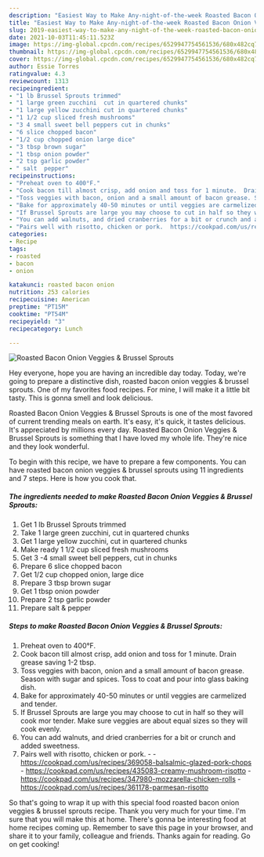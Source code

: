 ```yaml
---
description: "Easiest Way to Make Any-night-of-the-week Roasted Bacon Onion Veggies &amp;amp; Brussel Sprouts"
title: "Easiest Way to Make Any-night-of-the-week Roasted Bacon Onion Veggies &amp;amp; Brussel Sprouts"
slug: 2019-easiest-way-to-make-any-night-of-the-week-roasted-bacon-onion-veggies-and-amp-brussel-sprouts
date: 2021-10-03T11:45:11.523Z
image: https://img-global.cpcdn.com/recipes/6529947754561536/680x482cq70/roasted-bacon-onion-veggies-brussel-sprouts-recipe-main-photo.jpg
thumbnail: https://img-global.cpcdn.com/recipes/6529947754561536/680x482cq70/roasted-bacon-onion-veggies-brussel-sprouts-recipe-main-photo.jpg
cover: https://img-global.cpcdn.com/recipes/6529947754561536/680x482cq70/roasted-bacon-onion-veggies-brussel-sprouts-recipe-main-photo.jpg
author: Essie Torres
ratingvalue: 4.3
reviewcount: 1313
recipeingredient:
- "1 lb Brussel Sprouts trimmed"
- "1 large green zucchini  cut in quartered chunks"
- "1 large yellow zucchini cut in quartered chunks"
- "1 1/2 cup sliced fresh mushrooms"
- "3 4 small sweet bell peppers cut in chunks"
- "6 slice chopped bacon"
- "1/2 cup chopped onion large dice"
- "3 tbsp brown sugar"
- "1 tbsp onion powder"
- "2 tsp garlic powder"
- " salt  pepper"
recipeinstructions:
- "Preheat oven to 400°F."
- "Cook bacon till almost crisp, add onion and toss for 1 minute.  Drain grease saving 1-2 tbsp."
- "Toss veggies with bacon, onion and a small amount of bacon grease. Season with sugar and spices. Toss to coat and pour into glass baking dish."
- "Bake for approximately 40-50 minutes or until veggies are carmelized and tender."
- "If Brussel Sprouts are large you may choose to cut in half so they will cook mor tender.  Make sure veggies are about equal sizes so they will cook evenly."
- "You can add walnuts, and dried cranberries for a bit or crunch and added sweetness."
- "Pairs well with risotto, chicken or pork.  https://cookpad.com/us/recipes/369058-balsalmic-glazed-pork-chops https://cookpad.com/us/recipes/435083-creamy-mushroom-risotto https://cookpad.com/us/recipes/347980-mozzarella-chicken-rolls https://cookpad.com/us/recipes/361178-parmesan-risotto"
categories:
- Recipe
tags:
- roasted
- bacon
- onion

katakunci: roasted bacon onion 
nutrition: 253 calories
recipecuisine: American
preptime: "PT15M"
cooktime: "PT54M"
recipeyield: "3"
recipecategory: Lunch

---
```



![Roasted Bacon Onion Veggies &amp; Brussel Sprouts](https://img-global.cpcdn.com/recipes/6529947754561536/680x482cq70/roasted-bacon-onion-veggies-brussel-sprouts-recipe-main-photo.jpg)

Hey everyone, hope you are having an incredible day today. Today, we're going to prepare a distinctive dish, roasted bacon onion veggies &amp; brussel sprouts. One of my favorites food recipes. For mine, I will make it a little bit tasty. This is gonna smell and look delicious.

Roasted Bacon Onion Veggies &amp; Brussel Sprouts is one of the most favored of current trending meals on earth. It's easy, it's quick, it tastes delicious. It's appreciated by millions every day. Roasted Bacon Onion Veggies &amp; Brussel Sprouts is something that I have loved my whole life. They're nice and they look wonderful.




To begin with this recipe, we have to prepare a few components. You can have roasted bacon onion veggies &amp; brussel sprouts using 11 ingredients and 7 steps. Here is how you cook that.

<!--inarticleads1-->

##### The ingredients needed to make Roasted Bacon Onion Veggies &amp; Brussel Sprouts:

1. Get 1 lb Brussel Sprouts trimmed
1. Take 1 large green zucchini,  cut in quartered chunks
1. Get 1 large yellow zucchini, cut in quartered chunks
1. Make ready 1 1/2 cup sliced fresh mushrooms
1. Get 3 -4 small sweet bell peppers, cut in chunks
1. Prepare 6 slice chopped bacon
1. Get 1/2 cup chopped onion, large dice
1. Prepare 3 tbsp brown sugar
1. Get 1 tbsp onion powder
1. Prepare 2 tsp garlic powder
1. Prepare  salt &amp; pepper




<!--inarticleads2-->

##### Steps to make Roasted Bacon Onion Veggies &amp; Brussel Sprouts:

1. Preheat oven to 400°F.
1. Cook bacon till almost crisp, add onion and toss for 1 minute.  Drain grease saving 1-2 tbsp.
1. Toss veggies with bacon, onion and a small amount of bacon grease. Season with sugar and spices. Toss to coat and pour into glass baking dish.
1. Bake for approximately 40-50 minutes or until veggies are carmelized and tender.
1. If Brussel Sprouts are large you may choose to cut in half so they will cook mor tender.  Make sure veggies are about equal sizes so they will cook evenly.
1. You can add walnuts, and dried cranberries for a bit or crunch and added sweetness.
1. Pairs well with risotto, chicken or pork. -  - https://cookpad.com/us/recipes/369058-balsalmic-glazed-pork-chops - https://cookpad.com/us/recipes/435083-creamy-mushroom-risotto - https://cookpad.com/us/recipes/347980-mozzarella-chicken-rolls - https://cookpad.com/us/recipes/361178-parmesan-risotto




So that's going to wrap it up with this special food roasted bacon onion veggies &amp; brussel sprouts recipe. Thank you very much for your time. I'm sure that you will make this at home. There's gonna be interesting food at home recipes coming up. Remember to save this page in your browser, and share it to your family, colleague and friends. Thanks again for reading. Go on get cooking!
